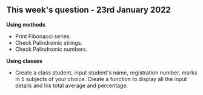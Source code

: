

## **This week's question - 23rd January 2022**
**Using methods**

 - Print Fibonacci series. 
 -  Check Palindromic strings. 
 -  Check Palindromic numbers.
 

**Using classes**

 - Create a class student, input student's name, registration number,
    marks in 5 subjects of your choice. Create a function to display
    all the input details and his total average and percentage.

